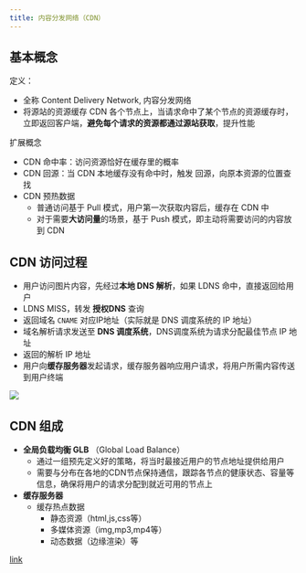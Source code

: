 ```yaml
---
title: 内容分发网络（CDN）
---
```

## 基本概念

定义：

- 全称 Content Delivery Network, 内容分发网络
- 将源站的资源缓存 CDN 各个节点上，当请求命中了某个节点的资源缓存时，立即返回客户端，**避免每个请求的资源都通过源站获取**，提升性能

扩展概念

- CDN 命中率：访问资源恰好在缓存里的概率
- CDN 回源：当 CDN 本地缓存没有命中时，触发 回源，向原本资源的位置查找
- CDN 预热数据
    - 普通访问基于 Pull 模式，用户第一次获取内容后，缓存在 CDN 中
    - 对于需要**大访问量**的场景，基于 Push 模式，即主动将需要访问的内容放到 CDN

## CDN 访问过程

- 用户访问图片内容，先经过**本地 DNS 解析**，如果 LDNS 命中，直接返回给用户
- LDNS MISS，转发 **授权DNS** 查询
- 返回域名 `CNAME` 对应IP地址（实际就是 DNS 调度系统的 IP 地址）
- 域名解析请求发送至 **DNS 调度系统**，DNS调度系统为请求分配最佳节点 IP 地址
- 返回的解析 IP 地址
- 用户向**缓存服务器**发起请求，缓存服务器响应用户请求，将用户所需内容传送到用户终端

![](https://notesimgs.oss-cn-shanghai.aliyuncs.com/img/202407201537371.png)

## CDN 组成

- **全局负载均衡 GLB** （Global Load Balance）
    - 通过一组预先定义好的策略，将当时最接近用户的节点地址提供给用户
    - 需要与分布在各地的CDN节点保持通信，跟踪各节点的健康状态、容量等信息，确保将用户的请求分配到就近可用的节点上
- **缓存服务器**
    - 缓存热点数据
        - 静态资源（html,js,css等）
        - 多媒体资源（img,mp3,mp4等）
        - 动态数据（边缘渲染）等

[link](https://juejin.cn/post/7002781373014474759)
